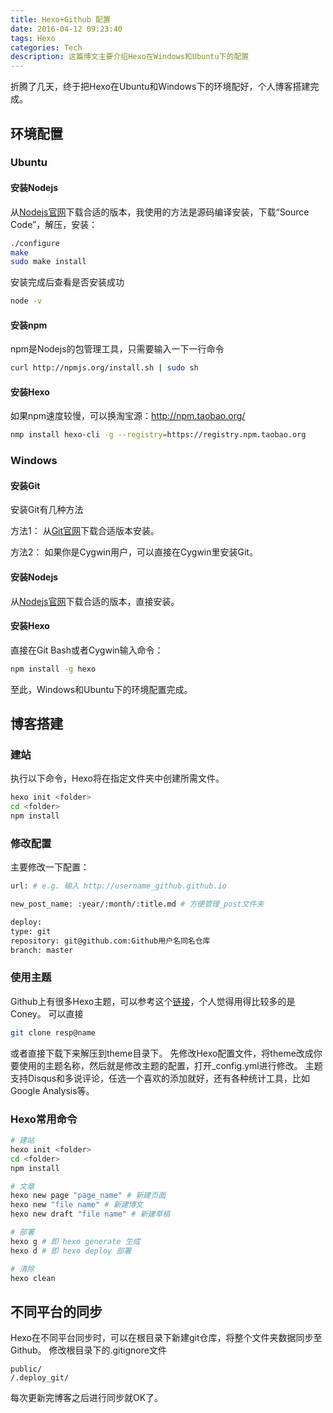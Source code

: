 ```yaml
---
title: Hexo+Github 配置
date: 2016-04-12 09:23:40
tags: Hexo
categories: Tech
description: 这篇博文主要介绍Hexo在Windows和Ubuntu下的配置
---
```

折腾了几天，终于把Hexo在Ubuntu和Windows下的环境配好，个人博客搭建完成。
## 环境配置
### Ubuntu

#### 安装Nodejs
  从[Nodejs官网](https://nodejs.org/en/)下载合适的版本，我使用的方法是源码编译安装，下载“Source Code”，解压，安装：
  ``` bash
  ./configure
  make
  sudo make install
  ```
  安装完成后查看是否安装成功
  ``` bash
  node -v
  ```
#### 安装npm
  npm是Nodejs的包管理工具，只需要输入一下一行命令
  ``` bash
  curl http://npmjs.org/install.sh | sudo sh 
  ```
#### 安装Hexo
  如果npm速度较慢，可以换淘宝源：http://npm.taobao.org/
  ``` bash
  nmp install hexo-cli -g --registry=https://registry.npm.taobao.org
  ```

### Windows
#### 安装Git
  安装Git有几种方法

  方法1：
  从[Git官网](https://git-for-windows.github.io/)下载合适版本安装。

  方法2：
  如果你是Cygwin用户，可以直接在Cygwin里安装Git。
#### 安装Nodejs
  从[Nodejs官网](https://nodejs.org/en/)下载合适的版本，直接安装。
#### 安装Hexo
  直接在Git Bash或者Cygwin输入命令：
  ``` bash
  npm install -g hexo
  ```

  至此，Windows和Ubuntu下的环境配置完成。

## 博客搭建
### 建站
  执行以下命令，Hexo将在指定文件夹中创建所需文件。
  ``` bash
  hexo init <folder>
  cd <folder>
  npm install
  ```
### 修改配置
  主要修改一下配置：
  ``` bash
  url: # e.g. 输入 http://username_github.github.io

  new_post_name: :year/:month/:title.md # 方便管理_post文件夹

  deploy:
  type: git
  repository: git@github.com:Github用户名同名仓库
  branch: master
  ```
### 使用主题
  Github上有很多Hexo主题，可以参考这个[链接](https://github.com/hexojs/hexo/wiki/themes)，个人觉得用得比较多的是Coney。
  可以直接
  ``` bash
  git clone resp@name
  ```
  或者直接下载下来解压到theme目录下。
  先修改Hexo配置文件，将theme改成你要使用的主题名称，然后就是修改主题的配置，打开_config.yml进行修改。
  主题支持Disqus和多说评论，任选一个喜欢的添加就好，还有各种统计工具，比如Google Analysis等。

### Hexo常用命令
  ``` bash
  # 建站
  hexo init <folder>
  cd <folder>
  npm install
 
  # 文章
  hexo new page "page_name" # 新建页面
  hexo new "file name" # 新建博文
  hexo new draft "file name" # 新建草稿
  
  # 部署
  hexo g # 即 hexo generate 生成
  hexo d # 即 hexo deploy 部署
  
  # 清除
  hexo clean
  ```

## 不同平台的同步
Hexo在不同平台同步时，可以在根目录下新建git仓库，将整个文件夹数据同步至Github。
修改根目录下的.gitignore文件
```
public/
/.deploy_git/
```
每次更新完博客之后进行同步就OK了。